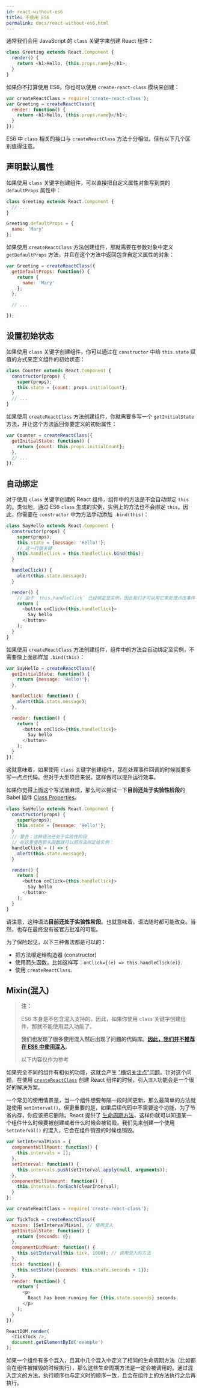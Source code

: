 ```yaml
---
id: react-without-es6
title: 不使用 ES6
permalink: docs/react-without-es6.html
---
```


通常我们会用 JavaScript 的 `class` 关键字来创建 React 组件：

```javascript
class Greeting extends React.Component {
  render() {
    return <h1>Hello, {this.props.name}</h1>;
  }
}
```

如果你不打算使用 ES6，你也可以使用 `create-react-class` 模块来创建：

```javascript
var createReactClass = require('create-react-class');
var Greeting = createReactClass({
  render: function() {
    return <h1>Hello, {this.props.name}</h1>;
  }
});
```

ES6 中 `class` 相关的接口与 `createReactClass` 方法十分相似，但有以下几个区别值得注意。

## 声明默认属性

如果使用 `class` 关键字创建组件，可以直接把自定义属性对象写到类的 `defaultProps` 属性中：

```javascript
class Greeting extends React.Component {
  // ...
}

Greeting.defaultProps = {
  name: 'Mary'
};
```

如果使用 `createReactClass` 方法创建组件，那就需要在参数对象中定义 `getDefaultProps` 方法，并且在这个方法中返回包含自定义属性的对象：

```javascript
var Greeting = createReactClass({
  getDefaultProps: function() {
    return {
      name: 'Mary'
    };
  },

  // ...

});
```

## 设置初始状态

如果使用 `class` 关键字创建组件，你可以通过在 `constructor` 中给 `this.state` 赋值的方式来定义组件的初始状态：

```javascript
class Counter extends React.Component {
  constructor(props) {
    super(props);
    this.state = {count: props.initialCount};
  }
  // ...
}
```

如果使用 `createReactClass` 方法创建组件，你就需要多写一个 `getInitialState` 方法，并让这个方法返回你要定义的初始属性：

```javascript
var Counter = createReactClass({
  getInitialState: function() {
    return {count: this.props.initialCount};
  },
  // ...
});
```

## 自动绑定

对于使用 `class` 关键字创建的 React 组件，组件中的方法是不会自动绑定 `this` 的。类似地，通过 ES6 `class` 生成的实例，实例上的方法也不会绑定 `this`。因此，你需要在 `constructor` 中为方法手动添加 `.bind(this)`：

```javascript
class SayHello extends React.Component {
  constructor(props) {
    super(props);
    this.state = {message: 'Hello!'};
    // 这一行很关键
    this.handleClick = this.handleClick.bind(this);
  }

  handleClick() {
    alert(this.state.message);
  }

  render() {
    // 由于 `this.handleClick` 已经绑定至实例，因此我们才可以用它来处理点击事件
    return (
      <button onClick={this.handleClick}>
        Say hello
      </button>
    );
  }
}
```

如果使用 `createReactClass` 方法创建组件，组件中的方法会自动绑定至实例，不需要像上面那样加 `.bind(this)`：

```javascript
var SayHello = createReactClass({
  getInitialState: function() {
    return {message: 'Hello!'};
  },

  handleClick: function() {
    alert(this.state.message);
  },

  render: function() {
    return (
      <button onClick={this.handleClick}>
        Say hello
      </button>
    );
  }
});
```

这就意味着，如果使用 `class` 关键字创建组件，那在处理事件回调的时候就要多写一点点代码。但对于大型项目来说，这样做可以提升运行效率。

如果你觉得上面这个写法很麻烦，那么可以尝试一下**目前还处于实验性阶段**的 Babel 插件 [Class Properties](https://babeljs.io/docs/plugins/transform-class-properties/)。


```javascript
class SayHello extends React.Component {
  constructor(props) {
    super(props);
    this.state = {message: 'Hello!'};
  }
  // 警告：这种语法还处于实验性阶段
  // 在这里使用箭头函数就可以把方法绑定给实例：
  handleClick = () => {
    alert(this.state.message);
  }

  render() {
    return (
      <button onClick={this.handleClick}>
        Say hello
      </button>
    );
  }
}
```

请注意，这种语法**目前还处于实验性阶段**。也就意味着，语法随时都可能改变。当然，也存在最终没有被官方批准的可能。

为了保险起见，以下三种做法都是可以的：

* 把方法绑定给构造器 (constructor)
* 使用箭头函数，比如这样写：`onClick={(e) => this.handleClick(e)}`.
* 使用 `createReactClass`.

## Mixin(混入)

>**注：**
>
>ES6 本身是不包含混入支持的。因此，如果你使用 `class` 关键字创建组件，那就不能使用混入功能了。
>
>**我们也发现了很多使用混入然后出现了问题的代码库。[因此，我们并不推荐在 ES6 中使用混入](/blog/2016/07/13/mixins-considered-harmful.html).**
>
>以下内容仅作为参考

如果完全不同的组件有相似的功能，这就会产生 ["横切关注点"问题](https://en.wikipedia.org/wiki/Cross-cutting_concern)。针对这个问题，在使用 [`createReactClass`](/docs/top-level-api.html#react.createclass) 创建 React 组件的时候，引入`混入`功能会是一个很好的解决方案。

一个常见的使用情景是，当一个组件想要每隔一段时间更新，那么最简单的方法就是使用 `setInterval()`。但更重要的是，如果后续代码中不需要这个功能，为了节省内存，你应该把它删除。React 提供了 [生命周期方法](/docs/working-with-the-browser.html#component-lifecycle)，这样你就可以知道某一个组件什么时候要被创建或者什么时候会被销毁。我们先来创建一个使用 `setInterval()` 的混入，它会在组件销毁的时候也销毁。

```javascript
var SetIntervalMixin = {
  componentWillMount: function() {
    this.intervals = [];
  },
  setInterval: function() {
    this.intervals.push(setInterval.apply(null, arguments));
  },
  componentWillUnmount: function() {
    this.intervals.forEach(clearInterval);
  }
};

var createReactClass = require('create-react-class');

var TickTock = createReactClass({
  mixins: [SetIntervalMixin], // 使用混入
  getInitialState: function() {
    return {seconds: 0};
  },
  componentDidMount: function() {
    this.setInterval(this.tick, 1000); // 调用混入的方法
  },
  tick: function() {
    this.setState({seconds: this.state.seconds + 1});
  },
  render: function() {
    return (
      <p>
        React has been running for {this.state.seconds} seconds.
      </p>
    );
  }
});

ReactDOM.render(
  <TickTock />,
  document.getElementById('example')
);
```

如果一个组件有多个混入，且其中几个混入中定义了相同的生命周期方法（比如都会在组件被摧毁的时候执行），那么这些生命周期方法是一定会被调用的。通过混入定义的方法，执行顺序也与定义时的顺序一致，且会在组件上的方法执行之后再执行。
